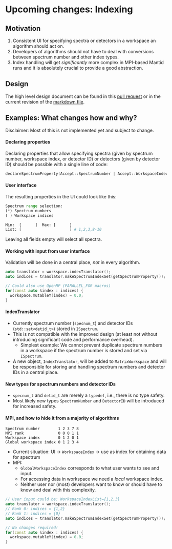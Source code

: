 # Upcoming changes: Indexing


## Motivation

1. Consistent UI for specifying spectra or detectors in a workspace an algorithm should act on.
2. Developers of algorithms should not have to deal with conversions between spectrum number and other index types.
3. Index handling will get *significantly* more complex in MPI-based Mantid runs and it is absolutely crucial to provide a good abstraction.


## Design

The high level design document can be found in this [pull request](https://github.com/mantidproject/documents/pull/24) or in the current revision of the [markdown file](https://github.com/mantidproject/documents/blob/62763b839f8454a3452f662cfcb7d8b5d49190f5/Design/spectrum_number_and_workspace_index_abstraction.md).


## Examples: What changes how and why?

Disclaimer: Most of this is not implemented yet and subject to change.

#### Declaring properties

Declaring properties that allow specifying spectra (given by spectrum number, workspace index, or detector ID) or detectors (given by detector ID) should be possible with a single line of code:

```cpp
declareSpectrumProperty(Accept::SpectrumNumber | Accept::WorkspaceIndex);
```

#### User interface

The resulting properties in the UI could look like this:

```python
Spectrum range selection:
(*) Spectrum numbers
( ) Workspace indices

Min:  [      ]  Max: [      ]
List: [                     ] # 1,2,3,8-10
```

Leaving all fields empty will select all spectra.

#### Working with input from user interface

Validation will be done in a central place, *not* in every algorithm.

```cpp
auto translator = workspace.indexTranslator();
auto indices = translator.makeSpectrumIndexSet(getSpectrumProperty());

// Could also use OpenMP (PARALLEL_FOR macros)
for(const auto &index : indices) {
  workspace.mutableY(index) = 0.0;
}
```

#### IndexTranslator

- Currently spectrum number (`specnum_t`) and detector IDs (`std::set<detid_t>`) stored in `ISpectrum`.
- This is not compatible with the improved design (at least not without introducing significant code and performance overhead).
  - Simplest example: We cannot prevent duplicate spectrum numbers in a workspace if the spectrum number is stored and set via `ISpectrum`.
- A new object, `IndexTranslator`, will be added to `MatrixWorkspace` and will be responsible for storing and handling spectrum numbers and detector IDs in a central place.

#### New types for spectrum numbers and detector IDs

- `specnum_t` and `detid_t` are merely a `typedef`, i.e., there is no type safety.
- Most likely new types `SpectrumNumber` and `DetectorID` will be introduced for increased safety.

#### MPI, and how to hide it from a majority of algorithms

```
Spectrum number        1 2 3 7 8
MPI rank               0 0 0 1 1
Workspace index        0 1 2 0 1
Global workspace index 0 1 2 3 4
```

- Current situation: UI -> `WorkspaceIndex` -> use as index for obtaining data for spectrum
- MPI:
  - `GlobalWorkspaceIndex` corresponds to what user wants to see and input.
  - For accessing data in workspace we need a *local* workspace index.
  - Neither user nor (most) developers want to know or should have to know and deal with this complexity.

```cpp
// User input could be: WorkspaceIndexList={1,2,3}
auto translator = workspace.indexTranslator();
// Rank 0: indices = {1,2}
// Rank 1: indices = {0}
auto indices = translator.makeSpectrumIndexSet(getSpectrumProperty());

// No changes required!
for(const auto &index : indices) {
  workspace.mutableY(index) = 0.0;
}
```
